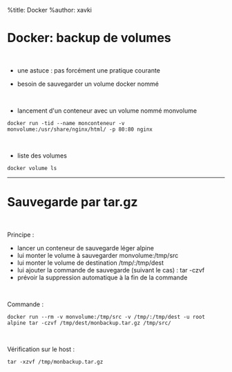%title: Docker
%author: xavki



# Docker: backup de volumes


<br>


* une astuce : pas forcément une pratique courante

* besoin de sauvegarder un volume docker nommé

<br>


* lancement d'un conteneur avec un volume nommé monvolume

```
docker run -tid --name monconteneur -v monvolume:/usr/share/nginx/html/ -p 80:80 nginx 
```

<br>


* liste des volumes

```
docker volume ls
```


---------------------------------------------------------------------------------------


# Sauvegarde par tar.gz


<br>


Principe :
- lancer un conteneur de sauvegarde léger  alpine
- lui monter le volume à sauvegarder  monvolume:/tmp/src
- lui monter le volume de destination    /tmp/:/tmp/dest
- lui ajouter la commande de sauvegarde (suivant le cas) : tar -czvf <dest> <source>
- prévoir la suppression automatique à la fin de la commande

<br>


Commande :

```
docker run --rm -v monvolume:/tmp/src -v /tmp/:/tmp/dest -u root alpine tar -czvf /tmp/dest/monbackup.tar.gz /tmp/src/
```

<br>


Vérification sur le host :

```
tar -xzvf /tmp/monbackup.tar.gz
```





